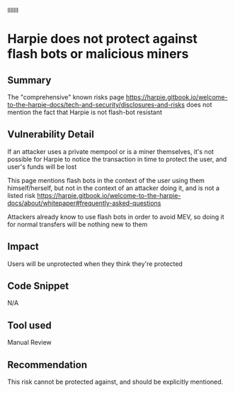 IllIllI
# Harpie does not protect against flash bots or malicious miners

## Summary
The "comprehensive" known risks page https://harpie.gitbook.io/welcome-to-the-harpie-docs/tech-and-security/disclosures-and-risks does not mention the fact that Harpie is not flash-bot resistant

## Vulnerability Detail
If an attacker uses a private mempool or is a miner themselves, it's not possible for Harpie to notice the transaction in time to protect the user, and user's funds will be lost

This page mentions flash bots in the context of the user using them himself/herself, but not in the context of an attacker doing it, and is not a listed risk https://harpie.gitbook.io/welcome-to-the-harpie-docs/about/whitepaper#frequently-asked-questions

Attackers already know to use flash bots in order to avoid MEV, so doing it for normal transfers will be nothing new to them

## Impact
Users will be unprotected when they think they're protected

## Code Snippet
N/A

## Tool used

Manual Review

## Recommendation
This risk cannot be protected against, and should be explicitly mentioned. 
